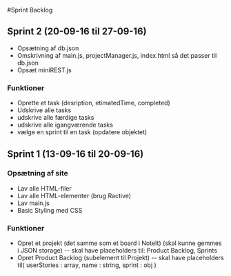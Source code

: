#Sprint Backlog

## Sprint 2 (20-09-16 til 27-09-16)
- Opsætning af db.json
- Omskrivning af main.js, projectManager.js, index.html så det passer til db.json
- Opsæt miniREST.js

### Funktioner
- Oprette et task (desription, etimatedTime, completed)
- Udskrive alle tasks
- udskrive alle færdige tasks
- udskrive alle igangværende tasks
- vælge en sprint til en task (opdatere objektet)

## Sprint 1 (13-09-16 til 20-09-16)

### Opsætning af site
- Lav alle HTML-filer
- Lav alle HTML-elementer (brug Ractive)
- Lav main.js
- Basic Styling med CSS

### Funktioner
- Opret et projekt (det samme som et board i NoteIt) (skal kunne gemmes i JSON storage)
-- skal have placeholders til: Product Backlog, Sprints
- Opret Product Backlog (subelement til Projekt)
-- skal have placeholders til( userStories : array, name : string, sprint : obj )

